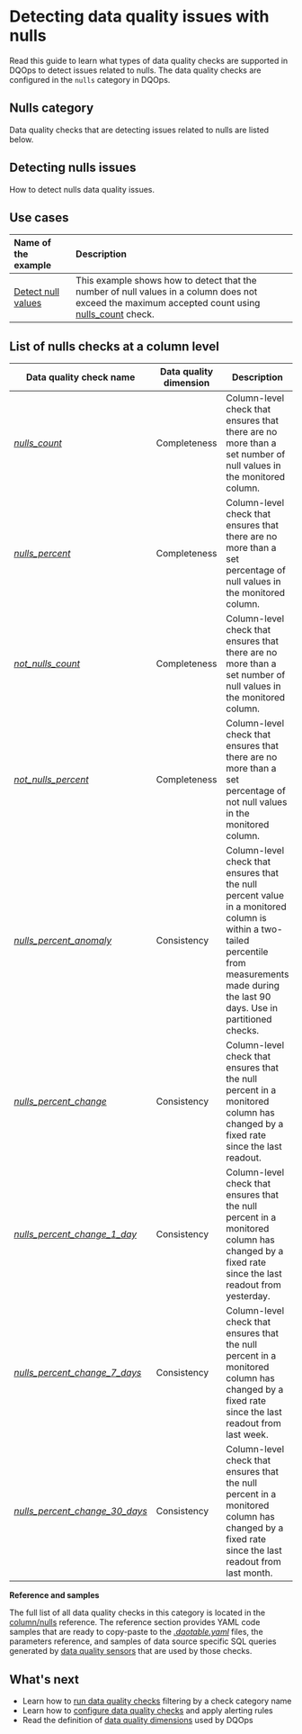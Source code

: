# Detecting data quality issues with nulls
Read this guide to learn what types of data quality checks are supported in DQOps to detect issues related to nulls.
The data quality checks are configured in the `nulls` category in DQOps.

## Nulls category
Data quality checks that are detecting issues related to nulls are listed below.

## Detecting nulls issues
How to detect nulls data quality issues.

## Use cases
| **Name of the example**                                                      | **Description**                                                                                                                                                                             |
|:-----------------------------------------------------------------------------|:--------------------------------------------------------------------------------------------------------------------------------------------------------------------------------------------|
| [Detect null values](../../examples/data-completeness/detect-null-values.md) | This example shows how to detect that the number of null values in a column does not exceed the maximum accepted count using [nulls_count](../../checks/column/nulls/nulls-count.md) check. |

## List of nulls checks at a column level
| Data quality check name | Data quality dimension | Description | Standard check |
|-------------------------|------------------------|-------------|-------|
|[*nulls_count*](../../checks/column/nulls/nulls-count.md)|Completeness|Column-level check that ensures that there are no more than a set number of null values in the monitored column.|:material-check-bold:|
|[*nulls_percent*](../../checks/column/nulls/nulls-percent.md)|Completeness|Column-level check that ensures that there are no more than a set percentage of null values in the monitored column.| |
|[*not_nulls_count*](../../checks/column/nulls/not-nulls-count.md)|Completeness|Column-level check that ensures that there are no more than a set number of null values in the monitored column.|:material-check-bold:|
|[*not_nulls_percent*](../../checks/column/nulls/not-nulls-percent.md)|Completeness|Column-level check that ensures that there are no more than a set percentage of not null values in the monitored column.|:material-check-bold:|
|[*nulls_percent_anomaly*](../../checks/column/nulls/nulls-percent-anomaly.md)|Consistency|Column-level check that ensures that the null percent value in a monitored column is within a two-tailed percentile from measurements made during the last 90 days. Use in partitioned checks.| |
|[*nulls_percent_change*](../../checks/column/nulls/nulls-percent-change.md)|Consistency|Column-level check that ensures that the null percent in a monitored column has changed by a fixed rate since the last readout.| |
|[*nulls_percent_change_1_day*](../../checks/column/nulls/nulls-percent-change-1-day.md)|Consistency|Column-level check that ensures that the null percent in a monitored column has changed by a fixed rate since the last readout from yesterday.| |
|[*nulls_percent_change_7_days*](../../checks/column/nulls/nulls-percent-change-7-days.md)|Consistency|Column-level check that ensures that the null percent in a monitored column has changed by a fixed rate since the last readout from last week.| |
|[*nulls_percent_change_30_days*](../../checks/column/nulls/nulls-percent-change-30-days.md)|Consistency|Column-level check that ensures that the null percent in a monitored column has changed by a fixed rate since the last readout from last month.| |


**Reference and samples**

The full list of all data quality checks in this category is located in the [column/nulls](../../checks/column/nulls/index.md) reference.
The reference section provides YAML code samples that are ready to copy-paste to the [*.dqotable.yaml*](../../reference/yaml/TableYaml.md) files,
the parameters reference, and samples of data source specific SQL queries generated by [data quality sensors](../definition-of-data-quality-sensors.md)
that are used by those checks.

## What's next
- Learn how to [run data quality checks](../running-data-quality-checks.md#targeting-a-category-of-checks) filtering by a check category name
- Learn how to [configure data quality checks](../configuring-data-quality-checks-and-rules.md) and apply alerting rules
- Read the definition of [data quality dimensions](../data-quality-dimensions.md) used by DQOps
